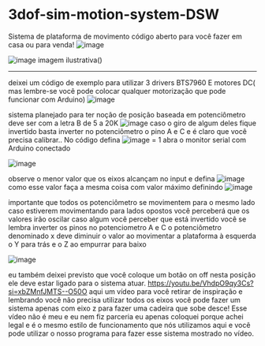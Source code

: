 # 3dof-sim-motion-system-DSW
Sistema de plataforma de movimento código aberto para você fazer em casa ou para venda!
![image](https://github.com/user-attachments/assets/10f311fb-ba1b-4f9f-82e0-c729a0fb9a9b)

![image](https://github.com/user-attachments/assets/5d32f8da-6533-44f5-b6b3-fbb43652b2d2)
imagem ilustrativa()

---

deixei um código de exemplo para utilizar 3 drivers BTS7960 E motores DC( mas lembre-se você pode colocar qualquer motorização que pode funcionar com Arduino)
![image](https://github.com/user-attachments/assets/69628939-06d1-4377-b341-140221213b7f)

sistema planejado para ter noção de posição baseada em potenciômetro deve ser com a letra B de 5 a 20K 
![image](https://github.com/user-attachments/assets/ecbc064f-797f-448b-8248-45b3e7560d73)
caso o giro de algum deles fique invertido basta inverter no potenciômetro o pino A e C
e é claro que você precisa calibrar..
No código defina  ![image](https://github.com/user-attachments/assets/cf19438f-d158-454e-95eb-ec07ba72a8db) = 1 
abra o monitor serial com Arduino conectado


![image](https://github.com/user-attachments/assets/6332ddad-86cd-4c6e-9eb1-d1e4952a9b6c)


observe o menor valor que os eixos alcançam no input e defina ![image](https://github.com/user-attachments/assets/bb70486a-d8ce-48ab-87c8-86c662d34718)
como esse valor faça a mesma coisa com valor máximo definindo ![image](https://github.com/user-attachments/assets/e4da68bb-c374-479c-9c48-1570e9d3b502)

importante que todos os potenciômetro se movimentem para o mesmo lado caso estiverem movimentando para lados opostos você perceberá que os valores irão oscilar caso algum você perceber que está invertido você se lembra inverter os pinos no potenciometro A e C  o potenciômetro denominado x deve diminuir o valor ao movimentar a plataforma à esquerda o Y para trás e o Z ao empurrar para baixo

![image](https://github.com/user-attachments/assets/128fb2e9-1168-4310-ad3c-2be1268ed823)

eu também deixei previsto que você coloque um botão on off nesta posição ele deve estar ligado para o sistema atuar.
https://youtu.be/VhdpO9qy3Cs?si=xbZMnfJMTS--O50O
aqui um vídeo para você retirar de inspiração e lembrando você não precisa utilizar todos os eixos você pode fazer um sistema apenas com eixo z para fazer uma cadeira que sobe desce!
Esse vídeo não é meu e eu nem fiz parceria eu apenas coloquei porque achei legal e é o mesmo estilo de funcionamento que nós utilizamos aqui e você pode utilizar o nosso programa para fazer esse sistema mostrado no vídeo.


